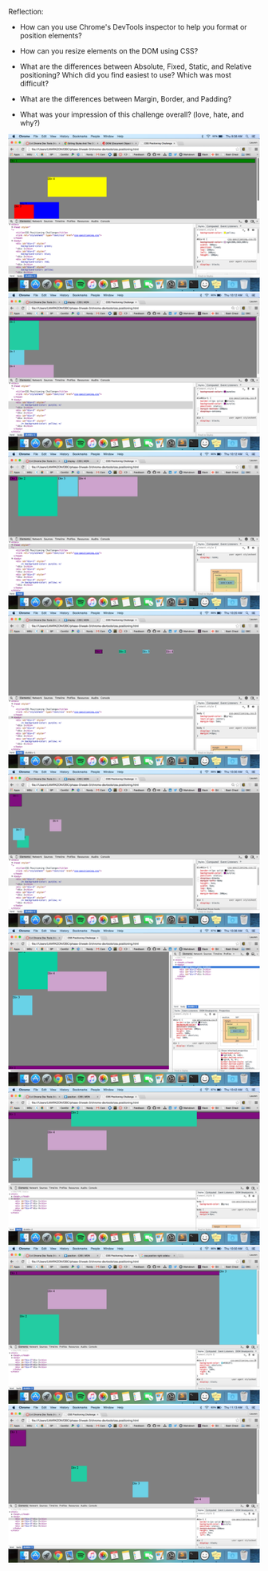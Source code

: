 Reflection:
- How can you use Chrome's DevTools inspector to help you format or position elements?


- How can you resize elements on the DOM using CSS?


- What are the differences between Absolute, Fixed, Static, and Relative positioning? Which did you find easiest to use? Which was most difficult?


- What are the differences between Margin, Border, and Padding?


- What was your impression of this challenge overall? (love, hate, and why?)

<img alt="1. Change Colors" src="https://github.com/lmarkzon/phase-0/blob/master/week-3/chrome-devtools/imgs/1ChangeColors.png"/>

<img src="https://github.com/lmarkzon/phase-0/blob/master/week-3/chrome-devtools/imgs/2Column.png">

<img src="https://github.com/lmarkzon/phase-0/blob/master/week-3/chrome-devtools/imgs/3Row.png">

<img src="https://github.com/lmarkzon/phase-0/blob/master/week-3/chrome-devtools/imgs/4MakeEquid.png">

<img src="https://github.com/lmarkzon/phase-0/blob/master/week-3/chrome-devtools/imgs/5Squares.png">

<img src="https://github.com/lmarkzon/phase-0/blob/master/week-3/chrome-devtools/imgs/6Footer.png">

<img src="https://github.com/lmarkzon/phase-0/blob/master/week-3/chrome-devtools/imgs/7Header.png">

<img src="https://github.com/lmarkzon/phase-0/blob/master/week-3/chrome-devtools/imgs/8Sidebar.png">

<img src="https://github.com/lmarkzon/phase-0/blob/master/week-3/chrome-devtools/imgs/9Creative.png">

